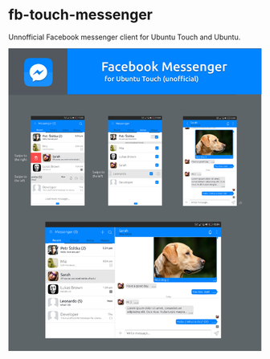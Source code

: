 # fb-touch-messenger
Unnofficial Facebook messenger client for Ubuntu Touch and Ubuntu.

![alt tag](https://raw.githubusercontent.com/petr-stety-stetka/fb-touch-messenger/master/design/messenger.png)
